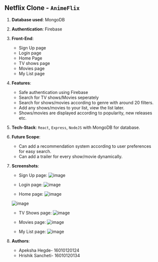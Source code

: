 ## Netflix Clone - `AnimeFlix`

1. **Database used**: MongoDB 
2. **Authentication**: Firebase 
3. **Front-End**:
   - Sign Up page 
   - Login page 
   - Home Page 
   - TV shows page 
   - Movies page 
   - My List page
4. **Features**: 
   - Safe authentication using Firebase
   - Search for TV shows/Movies seperately 
   - Search for shows/movies according to genre with around 20 filters. 
   - Add any shows/movies to your list, view the list later. 
   - Shows/movies are displayed according to popularity, new releases etc. 
5. **Tech-Stack**: `React`, `Express`, `NodeJS` with MongoDB for database. 
6. **Future Scope**: 
   - Can add a recommendation system according to user preferences for easy search.  
   - Can add a trailer for every show/movie dynamically. 
7. **Screenshots**: 
   - Sign Up page: 
   ![image](https://user-images.githubusercontent.com/84583787/204921434-5513a849-0618-4a0d-9833-92279340b635.png)

   - Login page: 
   ![image](https://user-images.githubusercontent.com/84583787/204921488-10c30196-9532-47de-845d-25c842d40f2b.png)

   - Home page: 
   ![image](https://user-images.githubusercontent.com/84583787/204921626-dd3f11cc-778f-4a03-a22c-cd2faed06537.png)

   ![image](https://user-images.githubusercontent.com/84583787/204921678-9418f8ca-75ee-4292-9120-df0c6c648745.png)

   - TV Shows page: 
   ![image](https://user-images.githubusercontent.com/84583787/204921775-faf463f7-6b9c-43a1-bcce-ca595a26cc9d.png)

   - Movies page: 
   ![image](https://user-images.githubusercontent.com/84583787/204921839-dce2584e-3b0f-4b8b-afdb-d956fdbbd148.png)

   - My List page: 
   ![image](https://user-images.githubusercontent.com/84583787/204924490-9eddb70b-2a9d-4515-b37a-0ced767b6911.png)

8. **Authors**: 
   - Apeksha Hegde- 16010120124
   - Hrishik Sancheti- 16010120134

